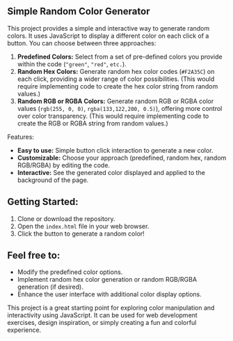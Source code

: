 
## Simple Random Color Generator

This project provides a simple and interactive way to generate random colors. It uses JavaScript to display a different color on each click of a button. You can choose between three approaches:

1. **Predefined Colors:** Select from a set of pre-defined colors you provide within the code (`"green"`, `"red"`, `etc.`).
2. **Random Hex Colors:** Generate random hex color codes (`#F2A35C`) on each click, providing a wider range of color possibilities. (This would require implementing code to create the hex color string from random values.)
3. **Random RGB or RGBA Colors:** Generate random RGB or RGBA color values (`rgb(255, 0, 0)`, `rgba(133,122,200, 0.5)`), offering more control over color transparency. (This would require implementing code to create the RGB or RGBA string from random values.)

Features:

- **Easy to use:** Simple button click interaction to generate a new color.
- **Customizable:** Choose your approach (predefined, random hex, random RGB/RGBA) by editing the code.
- **Interactive:** See the generated color displayed and applied to the background of the page.

## Getting Started:

1. Clone or download the repository.
2. Open the `index.html` file in your web browser.
3. Click the button to generate a random color!

## Feel free to:

- Modify the predefined color options.
- Implement random hex color generation or random RGB/RGBA generation (if desired).
- Enhance the user interface with additional color display options.

This project is a great starting point for exploring color manipulation and interactivity using JavaScript. It can be used for web development exercises, design inspiration, or simply creating a fun and colorful experience.
